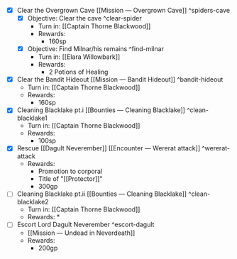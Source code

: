 * [x] Clear the Overgrown Cave 
	[[Mission — Overgrown Cave]]  ^spiders-cave
	* [x] Objective: Clear the cave ^clear-spider
		* Turn in: [[Captain Thorne Blackwood]]
		* Rewards:
			* 160sp
	* [x] Objective: Find Milnar/his remains ^find-milnar
		* Turn in: [[Elara Willowbark]]
		* Rewards: 
			* 2 Potions of Healing
*  [x] Clear the Bandit Hideout 
	[[Mission — Bandit Hideout]] ^bandit-hideout
	* Turn in: [[Captain Thorne Blackwood]]
	* Rewards:
		* 160sp
* [x] Cleaning Blacklake pt.i
	[[Bounties — Cleaning Blacklake]] ^clean-blacklake1
	* Turn in: [[Captain Thorne Blackwood]]
	* Rewards:
		* 100sp
* [x] Rescue [[Dagult Neverember]]
	[[Encounter — Wererat attack]] ^wererat-attack
	* Rewards:
		* Promotion to corporal
		* Title of "[[Protector]]"
		* 300gp
*  [ ] Cleaning Blacklake pt.ii
	[[Bounties — Cleaning Blacklake]] ^clean-blacklake2
	* Turn in: [[Captain Thorne Blackwood]]
	* Rewards:
		* 
* [ ] Escort Lord Dagult Neverember ^escort-dagult
	* [[Mission — Undead in Neverdeath]]
	* Rewards:
		* 200gp